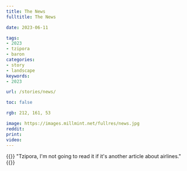 ```yaml
---
title: The News
fulltitle: The News

date: 2023-06-11

tags:
- 2023
- tzipora
- baron
categories:
- story
- landscape
keywords:
- 2023

url: /stories/news/

toc: false

rgb: 212, 161, 53

image: https://images.millmint.net/fullres/news.jpg
reddit:
print:
video:
---
```

{{<hint caption>}}
"Tzipora, I'm not going to read it if it's another article about airlines."
{{</hint>}}